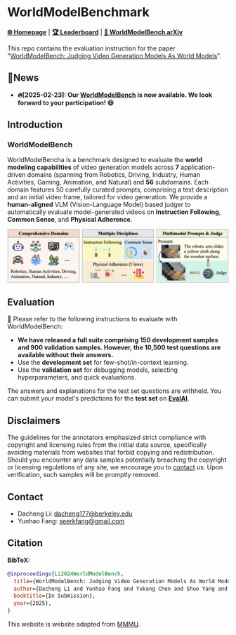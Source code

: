 # WorldModelBenchmark

[**🌐 Homepage**](https://seerkfang.github.io/world-model-benchmark.github.io/) | [**🏆 Leaderboard**](https://seerkfang.github.io/world-model-benchmark.github.io/#leaderboard) | [**📖 WorldModelBench arXiv**](https://arxiv.org/pdf/2311.16502.pdf)

This repo contains the evaluation instruction for the paper "[WorldModelBench: Judging Video Generation Models As World Models]([https://arxiv.org/abs/2409.02813](https://drive.google.com/drive/folders/1mBBGM1E14JlmXmqRFonlqs76d9uBBZ0T?usp=drive_link))".

## 🔔News

- **🔥[2025-02-23]: Our [WorldModelBench](https://seerkfang.github.io/world-model-benchmark.github.io/) is now available. We look forward to your participation! 😆**

## Introduction

### WorldModelBench

WorldModelBencha is a benchmark designed to evaluate the **world modeling capabilities** of video generation models across **7** application-driven domains (spanning from Robotics, Driving, Industry, Human Activities, Gaming, Animation, and Natural) and **56** subdomains. Each domain features 50 carefully curated prompts, comprising a text description and an initial video frame, tailored for video generation. We provide a **human-aligned** VLM (Vision-Language Model) based judger to automatically evaluate model-generated videos on **Instruction Following**, **Common Sense**, and **Physical Adherence**.

![Alt text](worldmodelbench.png)

## Evaluation

🎯 Please refer to the following instructions to evaluate with WorldModelBench:

- **We have released a full suite comprising 150 development samples and 900 validation samples. However, the 10,500 test questions are available without their answers.**
- Use the **development set** for few-shot/in-context learning.
- Use the **validation set** for debugging models, selecting hyperparameters, and quick evaluations.

The answers and explanations for the test set questions are withheld. You can submit your model's predictions for the **test set** on **[EvalAI](https://eval.ai/web/challenges/challenge-page/2179/overview)**.

## Disclaimers
The guidelines for the annotators emphasized strict compliance with copyright and licensing rules from the initial data source, specifically avoiding materials from websites that forbid copying and redistribution. 
Should you encounter any data samples potentially breaching the copyright or licensing regulations of any site, we encourage you to [contact](#contact) us. Upon verification, such samples will be promptly removed.

## Contact
- Dacheng Li: dacheng177@berkeley.edu
- Yunhao Fang: seerkfang@gmail.com

## Citation

**BibTeX:**
```bibtex
@inproceedings{Li2024WorldModelBench,
  title={WorldModelBench: Judging Video Generation Models As World Models},
  author={Dacheng Li and Yunhao Fang and Yukang Chen and Shuo Yang and Shiyi Cao and Justin Wong and Xiaolong Wang and Hongxu Yin and Joseph E. Gonzalez and Ion Stoica and Song Han and Yao Lu},
  booktitle={In Submission},
  year={2025},
}
```
This website is website adapted from [MMMU](https://github.com/MMMU-Benchmark/MMMU).
